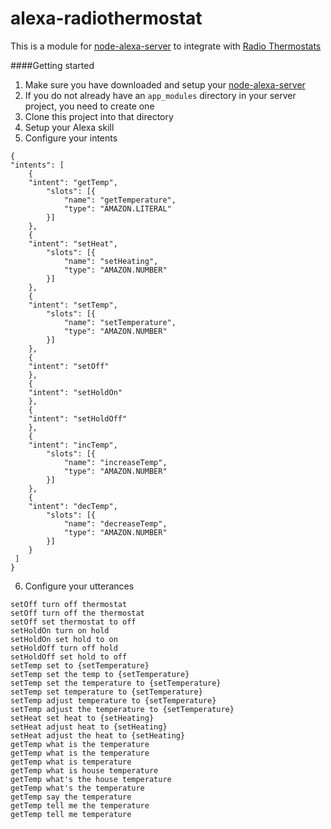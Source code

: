 # alexa-radiothermostat

This is a module for [node-alexa-server](https://github.com/bbrookfield/node-alexa-server) to integrate with [Radio Thermostats](http://www.radiothermostat.com/) 

####Getting started
1. Make sure you have downloaded and setup your [node-alexa-server](https://github.com/bbrookfield/node-alexa-server)
2. If you do not already have an `app_modules` directory in your server project, you need to create one
3. Clone this project into that directory
4. Setup your Alexa skill
5. Configure your intents
  
```
{
"intents": [
	{
	"intent": "getTemp",
		"slots": [{
			"name": "getTemperature",
			"type": "AMAZON.LITERAL"
		}]
	},
	{
	"intent": "setHeat",
		"slots": [{
			"name": "setHeating",
			"type": "AMAZON.NUMBER"
		}]
	},
	{
	"intent": "setTemp",
		"slots": [{
			"name": "setTemperature",
			"type": "AMAZON.NUMBER"
		}]
	},
	{
	"intent": "setOff"
	},
	{
	"intent": "setHoldOn"
	},
	{
	"intent": "setHoldOff"
	},
	{
	"intent": "incTemp",
		"slots": [{
			"name": "increaseTemp",
			"type": "AMAZON.NUMBER"
		}]
	},
	{
	"intent": "decTemp",
		"slots": [{
			"name": "decreaseTemp",
			"type": "AMAZON.NUMBER"
		}]
	}
 ]
}
```
6. Configure your utterances

```
setOff turn off thermostat
setOff turn off the thermostat
setOff set thermostat to off
setHoldOn turn on hold
setHoldOn set hold to on
setHoldOff turn off hold
setHoldOff set hold to off
setTemp set to {setTemperature}
setTemp set the temp to {setTemperature}
setTemp set the temperature to {setTemperature}
setTemp set temperature to {setTemperature}
setTemp adjust temperature to {setTemperature}
setTemp adjust the temperature to {setTemperature}
setHeat set heat to {setHeating}
setHeat adjust heat to {setHeating}
setHeat adjust the heat to {setHeating}
getTemp what is the temperature
getTemp what is the temperature
getTemp what is temperature
getTemp what is house temperature
getTemp what's the house temperature
getTemp what's the temperature
getTemp say the temperature
getTemp tell me the temperature
getTemp tell me temperature
```
